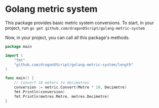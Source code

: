 # Golang metric system

This package provides basic metric system conversions.
To start, in your project, run `go get github.com/dragonDScript/golang-metric-system`

Now, in your project, you can call all this package's methods.

```go
package main

import (
    "fmt"
    "github.com/dragonDScript/golang-metric-system/length"
)

func main() {
    // Convert 10 meters to decimetres
    conversion := metric.Convert(Metre * 10, Decimetre)
    fmt.Println(conversion)
    fmt.Println(metres.Metre, metres.Decimetre)
}

```
